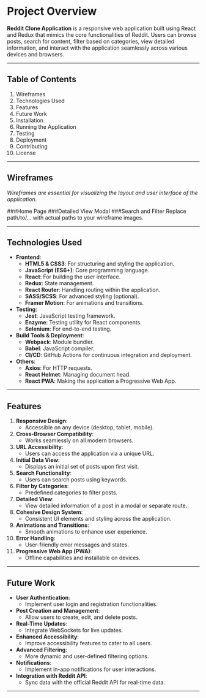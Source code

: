 # Project Overview

**Reddit Clone Application** is a responsive web application built using React and Redux that mimics the core functionalities of Reddit. Users can browse posts, search for content, filter based on categories, view detailed information, and interact with the application seamlessly across various devices and browsers.

---

## Table of Contents

1. Wireframes
2. Technologies Used
3. Features
4. Future Work
5. Installation
6. Running the Application
7. Testing
8. Deployment
9. Contributing
10. License

---

## Wireframes

*Wireframes are essential for visualizing the layout and user interface of the application*.

###Home Page
###Detailed View Modal
###Search and Filter
Replace path/to/... with actual paths to your wireframe images.

---

## Technologies Used

- **Frontend**:
    - **HTML5 & CSS3**: For structuring and styling the application.
    - **JavaScript (ES6+)**: Core programming language.
    - **React**: For building the user interface.
    - **Redux**: State management.
    - **React Router**: Handling routing within the application.
    - **SASS/SCSS**: For advanced styling (optional).
    - **Framer Motion**: For animations and transitions.
- **Testing**:
    - **Jest**: JavaScript testing framework.
    - **Enzyme**: Testing utility for React components.
    - **Selenium**: For end-to-end testing.
- **Build Tools & Deployment**:
    - **Webpack**: Module bundler.
    - **Babel**: JavaScript compiler.
    - **CI/CD**: GitHub Actions for continuous integration and deployment.
- **Others**:
    - **Axios**: For HTTP requests.
    - **React Helmet**: Managing document head.
    - **React PWA**: Making the application a Progressive Web App.

---

## Features

1. **Responsive Design**:
    - Accessible on any device (desktop, tablet, mobile).
2. **Cross-Browser Compatibility**:
    - Works seamlessly on all modern browsers.
3. **URL Accessibility**:
    - Users can access the application via a unique URL.
4. **Initial Data View**:
    - Displays an initial set of posts upon first visit.
5. **Search Functionality**:
    - Users can search posts using keywords.
6. **Filter by Categories**:
    - Predefined categories to filter posts.
7. **Detailed View**:
    - View detailed information of a post in a modal or separate route.
8. **Cohesive Design System**:
    - Consistent UI elements and styling across the application.
9. **Animations and Transitions**:
    - Smooth animations to enhance user experience.
10. **Error Handling**:
    - User-friendly error messages and states.
11. **Progressive Web App (PWA)**:
    - Offline capabilities and installable on devices.

---

## Future Work

- **User Authentication**:
    - Implement user login and registration functionalities.
- **Post Creation and Management**:
    - Allow users to create, edit, and delete posts.
- **Real-Time Updates**:
    - Integrate WebSockets for live updates.
- **Enhanced Accessibility**:
    - Improve accessibility features to cater to all users.
- **Advanced Filtering**:
    - More dynamic and user-defined filtering options.
- **Notifications**:
    - Implement in-app notifications for user interactions.
- **Integration with Reddit API**:
    - Sync data with the official Reddit API for real-time data.

---